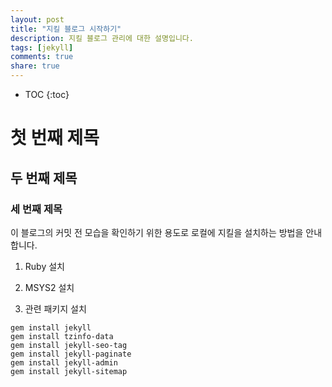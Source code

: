 ```yaml
---
layout: post
title: "지킬 블로그 시작하기"
description: 지킬 블로그 관리에 대한 설명입니다.
tags: [jekyll]
comments: true
share: true
---
```


* TOC
{:toc}

# 첫 번째 제목

## 두 번째 제목

### 세 번째 제목


이 블로그의 커밋 전 모습을 확인하기 위한 용도로 로컬에 지킬을 설치하는 방법을 안내합니다.


1. Ruby 설치

2. MSYS2 설치

3. 관련 패키지 설치

```
gem install jekyll
gem install tzinfo-data
gem install jekyll-seo-tag
gem install jekyll-paginate
gem install jekyll-admin
gem install jekyll-sitemap
```